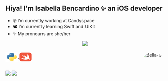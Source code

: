 ## Hiya! I'm Isabella Bencardino ✨ an iOS developer





- 🤓 I’m currently working at Candyspace
- 🕊 I’m currently learning Swift and UIKit
- ✨ My pronouns are she/her

<div align="center">
  <a href="https://github.com/bbencardino">
  <img height="180em" src="https://github-readme-stats.vercel.app/api?username=bbencardino&show_icons=true&theme=panda&include_all_commits=true&count_private=true"/>
</div>
<div style="display: inline_block"><br>
  <img align="center" alt="Bella-Python" height="30" width="40" src="https://raw.githubusercontent.com/devicons/devicon/master/icons/python/python-original.svg">
  <img align="center" alt="Bella-Swift" height="30" width="40" src="https://raw.githubusercontent.com/devicons/devicon/master/icons/swift/swift-original.svg">
  <img align="right" alt="Bella-Gif" height="200" style="border-radius:50px;" src="https://media.discordapp.net/attachments/930211195988869162/930211291233144892/Webp.net-gifmaker.gif">
</div>
  
  ##
 
<div> 
  <a href = "mailto:isabella@bencardino.com.br"><img src="https://img.shields.io/badge/-Gmail-%23333?style=for-the-badge&logo=gmail&logoColor=white" target="_blank"></a>
  <a href="https://www.linkedin.com/in/bbencardino" target="_blank"><img src="https://img.shields.io/badge/-LinkedIn-%230077B5?style=for-the-badge&logo=linkedin&logoColor=white" target="_blank"></a> 
 
  
